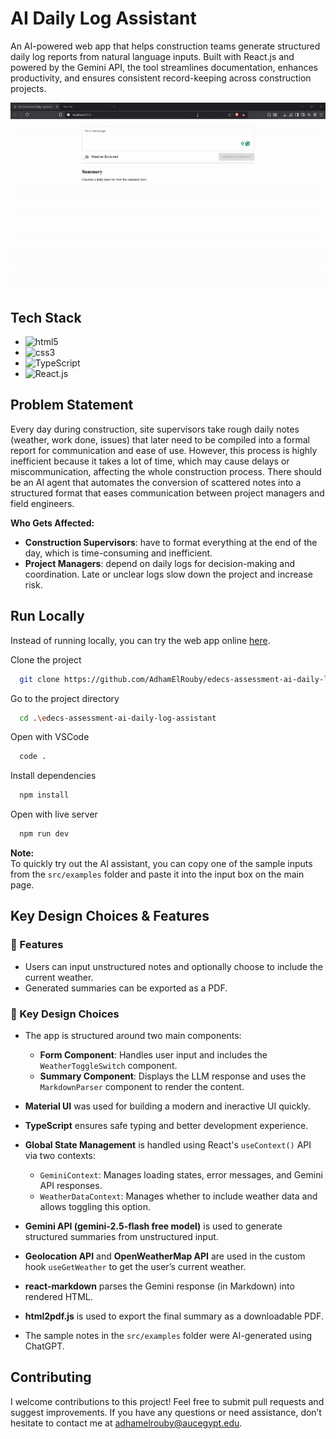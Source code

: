 # AI Daily Log Assistant
An AI-powered web app that helps construction teams generate structured daily log reports from natural language inputs. Built with React.js and powered by the Gemini API, the tool streamlines documentation, enhances productivity, and ensures consistent record-keeping across construction projects.

<div align="center">
  <img src="./public/demo.gif" alt="App Demo">
</div>

## Tech Stack
- <img src="https://img.shields.io/badge/-HTML5-E34F26?logo=HTML5&logoColor=white&style=flat" alt="html5">
- <img src="https://img.shields.io/badge/-CSS3-1572B6?logo=CSS3&logoColor=white&style=flat" alt="css3">
- <img src="https://img.shields.io/badge/-TypeScript-3178C6?logo=TypeScript&logoColor=white&style=flat" alt="TypeScript">
- <img src="https://img.shields.io/badge/-React-61DAFB?logo=React&logoColor=black&style=flat" alt="React.js">



## Problem Statement
Every day during construction, site supervisors take rough daily notes (weather, work done, issues) that later need to be compiled into a formal report for communication and ease of use. However, this process is highly inefficient because it takes a lot of time, which may cause delays or miscommunication, affecting the whole construction process. There should be an AI agent that automates the conversion of scattered notes into a structured format that eases communication between project managers and field engineers.

**Who Gets Affected:**

- **Construction Supervisors**: have to format everything at the end of the day, which is time-consuming and inefficient.  
- **Project Managers**: depend on daily logs for decision-making and coordination. Late or unclear logs slow down the project and increase risk.

## Run Locally

Instead of running locally, you can try the web app online [here](https://edecs-assessment-ai-daily-log-assis.vercel.app/).

Clone the project

```bash
  git clone https://github.com/AdhamElRouby/edecs-assessment-ai-daily-log-assistant.git
```

Go to the project directory

```bash
  cd .\edecs-assessment-ai-daily-log-assistant
```

Open with VSCode

```bash
  code .
```

Install dependencies

```bash
  npm install
```

Open with live server

```bash
  npm run dev
```

**Note:**  
To quickly try out the AI assistant, you can copy one of the sample inputs from the `src/examples` folder and paste it into the input box on the main page.


## Key Design Choices & Features

### 🚀 Features
- Users can input unstructured notes and optionally choose to include the current weather.
- Generated summaries can be exported as a PDF.

### 🧠 Key Design Choices
- The app is structured around two main components:  
  - **Form Component**: Handles user input and includes the `WeatherToggleSwitch` component.  
  - **Summary Component**: Displays the LLM response and uses the `MarkdownParser` component to render the content.
  
- **Material UI** was used for building a modern and ineractive UI quickly.
- **TypeScript** ensures safe typing and better development experience.
- **Global State Management** is handled using React's `useContext()` API via two contexts:  
  - `GeminiContext`: Manages loading states, error messages, and Gemini API responses.  
  - `WeatherDataContext`: Manages whether to include weather data and allows toggling this option.

- **Gemini API (gemini-2.5-flash free model)** is used to generate structured summaries from unstructured input.
- **Geolocation API** and **OpenWeatherMap API** are used in the custom hook `useGetWeather` to get the user’s current weather.
- **react-markdown** parses the Gemini response (in Markdown) into rendered HTML.
- **html2pdf.js** is used to export the final summary as a downloadable PDF.
- The sample notes in the `src/examples` folder were AI-generated using ChatGPT.


## Contributing

I welcome contributions to this project! Feel free to submit pull requests and suggest improvements. 
If you have any questions or need assistance, don’t hesitate to contact me at adhamelrouby@aucegypt.edu.
